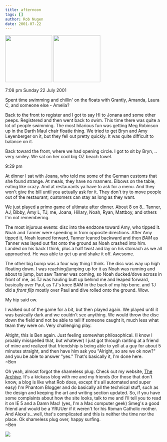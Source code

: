 ```yaml
---
title: afternoon
tags: []
author: Rob Nugen
date: 2001-07-22
---
```


<a href="/images/YRUU/SWUUSI2001/HillyChez1.jpg"><img
src="/images/YRUU/SWUUSI2001/HillyChez1.jpg" width=150></a>
<a href="/images/YRUU/SWUUSI2001/HillyChez2.jpg"><img
src="/images/YRUU/SWUUSI2001/HillyChez2.jpg" width=150></a>

<p class=date>7:08 pm Sunday 22 July 2001</p>

<p>Spent time swimming and chillin' on the floats with
Grantly, Amanda, Laura C, and someone else -
Amelia?</p>

<p>Back to the front to register and I got to say HI
to Jonana and some other peeps.  Registered and then
went back to swim.  This time there was quite a lot of
people swimming.  The most hilarious fun was getting
Meg Robinson up in the Darth Maul chair floatie thing.
 We tried to get Bryn and Amy Leyenberger on it, but
they fell out pretty quickly. It was quite difficult
to balance on it.</p>

<p>Back toward the front, where we had opening circle.
 I got to sit by Bryn, .. very smiley.  We sat on her
cool big OZ beach towel.</p>

<p class=date>9:29 pm</p>

<p>At dinner I sat with Joana, who told me some of the
German customs that she found strange.  At meals, they
have no manners.  Elbows on the table, eating like
crazy.  And at restaurants ya have to ask for a menu. 
And they won't give the bill until you actually ask
for it.  They don't try to move people out of the
restaurant; customers can stay as long as they
want.</p>

<p>We just played a primo game of ultimate after
dinner.  About 8 on 8..  Tanner, AJ, Bibby, Amy L, TJ,
me, Joana, Hillary, Noah, Ryan, Mattboy, and others
I'm not remembering.</p>

<p>The most injurous events:  disc into the endzone
toward Amy, who tipped it.  Noah and Tanner were
speeding in from opposite directions.  After Amy
tipped it, Noah leaned forward, Tanner leaned backward
and then <em>BAM</em> as Tanner was layed out flat
onto the ground as Noah crashed into him.  Landed on
his back I think, plus a half twist and lay on his
stomach as we all approached.  He was able to get up
and shake it off.  Awesome.</p>

<p>The other big bump was a four way thing I think. 
The disc was way up high floating down.  I was
reaching/jumping up for it as Noah was running and
about to jump, but saw Tanner was coming, so Noah
ducked/dove across in front of me, as TJ was hauling
butt up behind me and leaped forward, basically over
Paul, as TJ's knee BAM in the back of my hip bone. and
TJ did a <em>front flip</em> mostly over Paul and dive
rolled onto the ground.  Wow.</p>

<p>My hip said ow.</p>

<p>I walked out of the game for a bit, but then played
again.  We played until it was basically dark and we
couldn't see anything.  We would throw the disc down
the field and not be able to tell if someone caught
it, much less what team they were on.  Very
challenging play.</p>

<P>Altight, this is Ben again. Just feeling somewhat
philosophical. (I know I proably misspelled that, but
whatever) I just got through ranting at a friend of
mine and realized that friendship is being able to
yell at a guy for about 5 minutes straight, and then
have him ask you "Alright, so are we ok now?" and you
be able to answer "yes." That's basically it, I'm done
here.
<BR>~Ben</P> 

<P>Oh yeah, almost forgot the shameless plug. Check
out my website, <A
HREF="http://thearchive.hypermart.net">The
Archive</A>. It's a kickass blog with me and my
friends (for those that don't know, a blog is like
what Rob does, except it's all automated and super
easy) I'm Phantom Blogger and do basically all the
technical stuff, such as the design and keeping the
art and writing section updated. So, if you have some
complaints about how the site looks, talk to me and
I'll tell you to read it on IE 5 and a Damn Mac! (yes,
I'm a Mac computer geek) Smeg's a good friend and
would be a YRUUer if it weren't for his Roman Catholic
mother. And Alexa's...well, that's complicated and
this is neither the time nor the place.  Ok shameless
plug over, happy surfing.
<BR>~Ben</P>

<p><img src="/images/rob/wL-ROB.gif"/></p>
